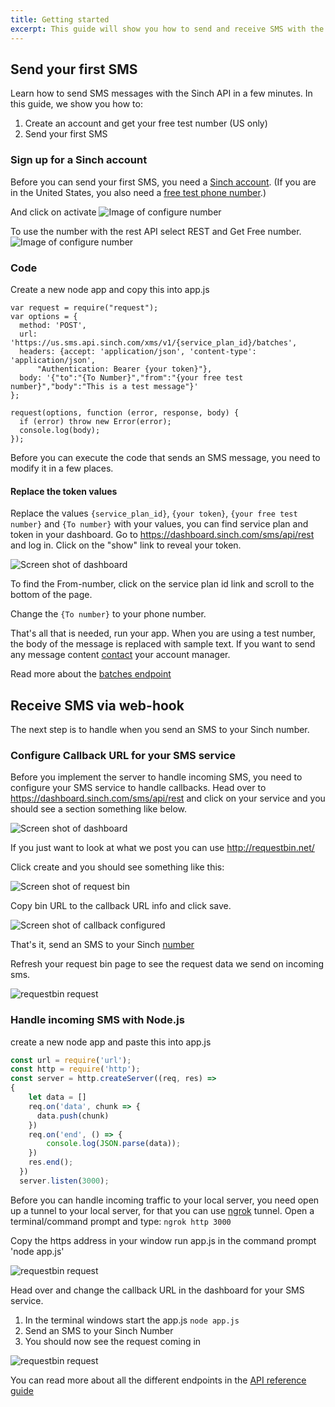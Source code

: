 ```yaml
---
title: Getting started
excerpt: This guide will show you how to send and receive SMS with the Sinch API in minutes.
---
```


## Send your first SMS

Learn how to send SMS messages with the Sinch API in a few minutes. In this guide, we  show you how to:

1. Create an account and get your free test number (US only)
2. Send your first SMS

### Sign up for a Sinch account

Before you can send your first SMS, you need a [Sinch
account](https://dashboard.sinch.com/signup). (If you are in the United States, you also need a [free test phone  number](https://dashboard.sinch.com/numbers/your-numbers/numbers).)

And click on activate
![Image of configure number](images/new-number/activateyournumber.png)

To use the number with the rest API select REST and Get Free number.
![Image of configure number](images/new-number/select-rest.png)

### Code

Create a new node app and copy this into app.js

```nodejs
var request = require("request");
var options = {
  method: 'POST',
  url: 'https://us.sms.api.sinch.com/xms/v1/{service_plan_id}/batches',
  headers: {accept: 'application/json', 'content-type': 'application/json', 
      "Authentication: Bearer {your token}"},
  body: '{"to":"{To Number}","from":"{your free test number}","body":"This is a test message"}'
};

request(options, function (error, response, body) {
  if (error) throw new Error(error);
  console.log(body);
});
```

Before you can execute the code that sends an SMS message, you need to modify it in a few places.

#### Replace the token values

Replace the values `{service_plan_id}`, `{your token}`, `{your free test number}` and `{To number}` with your values, you can find service plan and token in your dashboard. Go to https://dashboard.sinch.com/sms/api/rest and log in. Click on the "show" link to reveal your token.

![Screen shot of dashboard](images/sms-quickstart-dash.png)

To find the From-number, click on the service plan id link and scroll to the bottom of the page.

Change the `{To number}` to your phone number.

That's all that is needed, run your app. When you are using a test number, the body of the message is replaced with sample text. If you want to send any message content [contact](https://dashboard.sinch.com/sms/overview) your account manager.

Read more about the [batches endpoint](https://developers.sinch.com/reference/#sendsms)

## Receive SMS via web-hook

The next step is to handle when you send an SMS to your Sinch number.

### Configure Callback URL for your SMS service

Before you implement the server to handle incoming SMS, you need to configure your SMS service to handle callbacks. Head over to https://dashboard.sinch.com/sms/api/rest and click on your service and you should see a section something like below.

![Screen shot of dashboard](images/sms-callback-url.png)

If you just want to look at what we post you can use http://requestbin.net/

Click create and you should see something like this:

![Screen shot of request bin](images/requestbin.png)

Copy bin URL to the callback URL info and click save.

![Screen shot of callback configured](images/callbackurlconfigured.png)

That's it, send an SMS to your Sinch
[number](https://dashboard.sinch.com/numbers/your-numbers/numbers)

Refresh your request bin page to see the request data we send on incoming sms.

![requestbin request](images/requestbin-request.png)

### Handle incoming SMS with Node.js

create a new node app and paste this into app.js

```javascript
const url = require('url');
const http = require('http');
const server = http.createServer((req, res) =>
{
    let data = []
    req.on('data', chunk => {
      data.push(chunk)
    })
    req.on('end', () => {
        console.log(JSON.parse(data));
    })
    res.end();
  })
  server.listen(3000);
```

Before you can handle incoming traffic to your local server, you need open up a tunnel to your local server, for that you can use [ngrok](https://ngrok.com/) tunnel. Open a terminal/command prompt and type: `ngrok http 3000`

Copy the https address in your window run app.js in the command prompt 'node app.js'

![requestbin request](images/ngrok.png)

Head over and change the callback URL in the dashboard for your SMS service.

1. In the terminal windows start the app.js `node app.js`
2. Send an SMS to your Sinch Number
3. You should now see the request coming in

![requestbin request](images/noderesponse.png)

You can read more about all the different endpoints in the [API reference guide](https://developers.sinch.com/v1.0.1/reference)